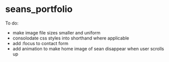 # seans_portfolio

To do:
- make image file sizes smaller and uniform
- consolodate css styles into shorthand where applicable
- add :focus to contact form
- add animation to make home image of sean disappear when user scrolls up